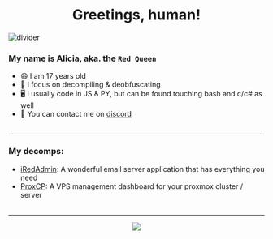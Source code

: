 <h1 align="center">Greetings, human!</h1>

![divider](https://i0.wp.com/images.hive.blog/DQmTSS1yipRYakGEHd4aAJvFSvkxjjWFdFhcU1n9v78sZ3D/hive-didver2.gif)

### My name is Alicia, aka. the `Red Queen`
- 😄 I am 17 years old
- 🤔 I focus on decompiling & deobfuscating
- 🖥️ I usually code in JS & PY, but can be found touching bash and c/c# as well
- 💬 You can contact me on [discord](https://discord.gg/96kh6n5EMB)
<br><br>

-----

### My decomps:
- [iRedAdmin](https://github.com/marcus-alicia/iRedAdmin-Pro-SQL):
A wonderful email server application that has everything you need
- [ProxCP](https://github.com/ClaraCrazy/proxcp):
A VPS management dashboard for your proxmox cluster / server
<br><br>

-----

<p align="center">
  <img src="https://steamuserimages-a.akamaihd.net/ugc/933804182305893444/6C77B513A7CF49ECA9CD5304C1907C4A2E3BE351/?imw=5000&imh=5000&ima=fit&impolicy=Letterbox&imcolor=%23000000&letterbox=false">
</p>
